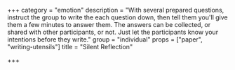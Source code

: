 +++
category = "emotion"
description = "With several prepared questions, instruct the group to write the each question down, then tell them you'll give them a few minutes to answer them. The answers can be collected, or shared with other participants, or not. Just let the participants know your intentions before they write."
group = "individual"
props = ["paper", "writing-utensils"]
title = "Silent Reflection"

+++

